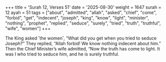 +++
title = 'Surah 12, Verses 51'
date = '2025-08-30'
weight = 1647
surah = 12
ayah = 51
tags = ["about", "admitted", "allah", "asked", "chief", "come", "forbid", "get", "indecent", "joseph", "king", "know", "light", "minister", "nothing", "prophet", "replied", "seduce", "surely", "tried", "truth", "truthful", "wife", "women"]
+++

The King asked ˹the women˺, “What did you get when you tried to seduce Joseph?” They replied, “Allah forbid! We know nothing indecent about him.” Then the Chief Minister’s wife admitted, “Now the truth has come to light. It was I who tried to seduce him, and he is surely truthful.